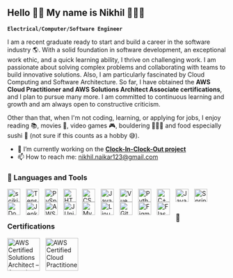 ## Hello 👋🏾 My name is Nikhil 🧑🏾‍💻

**`Electrical/Computer/Software Engineer`**

I am a recent graduate ready to start and build a career in the software industry 🌎. With a solid foundation in software development, an exceptional work ethic, and a quick learning ability, I thrive on challenging work. I am passionate about solving complex problems and collaborating with teams to build innovative solutions. Also, I am particularly fascinated by Cloud Computing and Software Architecture.
So far, I have obtained the **AWS Cloud Practitioner and AWS Solutions Architect Associate certifications**, and I plan to pursue many more. I am committed to continuous learning and growth and am always open to constructive criticism.

Other than that, when I'm not coding, learning, or applying for jobs, I enjoy reading 📚, movies 🍿, video games 🎮, bouldering 🧗🏽‍♀️ and food especially sushi 🍣 (not sure if this counts as a hobby 😅).

- 🔭 I’m currently working on the **[Clock-In-Clock-Out project](https://github.com/WonderBoi99/Clock-In-Clock-Out)**
- 📫 How to reach me: nikhil.naikar123@gmail.com


### 🧰 Languages and Tools
<img align="left" alt="scikit-learn" width="30px" style="padding-right:10px;" src="https://cdn.jsdelivr.net/gh/devicons/devicon@latest/icons/scikitlearn/scikitlearn-original.svg" />
<img align="left" alt="TensorFlow" width="30px" style="padding-right:10px;" src="https://cdn.jsdelivr.net/gh/devicons/devicon@latest/icons/tensorflow/tensorflow-original.svg" />
<img align="left" alt="PySpark" width="30px" style="padding-right:10px;" src="https://cdn.jsdelivr.net/gh/devicons/devicon@latest/icons/apachespark/apachespark-original-wordmark.svg" />
<img align="left" alt="HTML" width="30px" style="padding-right:10px;" src="https://cdn.jsdelivr.net/gh/devicons/devicon/icons/html5/html5-plain.svg" />
<img align="left" alt="CSS" width="30px" style="padding-right:10px;" src="https://cdn.jsdelivr.net/gh/devicons/devicon/icons/css3/css3-plain.svg" />
<img align="left" alt="JavaScript" width="30px" style="padding-right:10px;" src="https://cdn.jsdelivr.net/gh/devicons/devicon/icons/javascript/javascript-plain.svg" />
<img align="left" alt="Vue" width="30px" style="padding-right:10px;" src="https://cdn.jsdelivr.net/gh/devicons/devicon@latest/icons/vuejs/vuejs-original.svg" />
<img align="left" alt="Python" width="30px" style="padding-right:10px;" src="https://cdn.jsdelivr.net/gh/devicons/devicon/icons/python/python-plain.svg" />
<img align="left" alt="C++" width="30px" style="padding-right:10px;" src="https://cdn.jsdelivr.net/gh/devicons/devicon@latest/icons/cplusplus/cplusplus-original.svg" />
<img align="left" alt="Java" width="30px" style="padding-right:10px;" src="https://cdn.jsdelivr.net/gh/devicons/devicon/icons/java/java-original.svg"/>
<img align="left" alt="Spring Boot" width="30px" style="padding-right:10px;" src="https://cdn.jsdelivr.net/gh/devicons/devicon/icons/spring/spring-original.svg" />
<img align="left" alt="Docker" width="30px" style="padding-right:10px;" src="https://cdn.jsdelivr.net/gh/devicons/devicon@latest/icons/docker/docker-original.svg" />
<img align="left" alt="Jenkins" width="30px" style="padding-right:10px;" src="https://cdn.jsdelivr.net/gh/devicons/devicon@latest/icons/jenkins/jenkins-original.svg" />
<img align="left" alt="AWS" width="30px" style="padding-right:10px;" src="https://cdn.jsdelivr.net/gh/devicons/devicon@latest/icons/amazonwebservices/amazonwebservices-original-wordmark.svg" />
<img align="left" alt="JUnit" width="30px" style="padding-right:10px;" src="https://cdn.jsdelivr.net/gh/devicons/devicon@latest/icons/junit/junit-original-wordmark.svg" />
<img align="left" alt="MySQL" width="30px" style="padding-right:10px;" src="https://cdn.jsdelivr.net/gh/devicons/devicon@latest/icons/mysql/mysql-original-wordmark.svg" />
<img align="left" alt="Linux" width="30px" style="padding-right:10px;" src="https://cdn.jsdelivr.net/gh/devicons/devicon/icons/linux/linux-original.svg" />
<img align="left" alt="Git" width="30px" style="padding-right:10px;" src="https://cdn.jsdelivr.net/gh/devicons/devicon/icons/git/git-original.svg" />
<img align="left" alt="Figma" width="30px" style="padding-right:10px;" src="https://cdn.jsdelivr.net/gh/devicons/devicon@latest/icons/figma/figma-original.svg" />
<img align="left" alt="Flask" width="30px" style="padding-right:10px;" src="https://cdn.jsdelivr.net/gh/devicons/devicon@latest/icons/flask/flask-original-wordmark.svg" />
<br />

#

### 📜 Certifications
<a href="https://www.credly.com/badges/f4d107ed-827d-4b00-93ad-9b95eb4ecb56/linked_in_profile">
  <img align="left" alt="AWS Certified Solutions Architect – Associate" width="75px" style="padding-right:10px;" src="https://github.com/WonderBoi99/WonderBoi99/assets/61436662/c92ce5a6-f4ca-4f3c-98f8-1b87d83f5a6d" />
</a>
<a href="https://www.credly.com/badges/8d7d5c65-b278-4243-98ae-da259f8d929a/linked_in_profile">
  <img align="left" alt="AWS Certified Cloud Practitioner" width="75px" style="padding-right:10px;" src="https://github.com/WonderBoi99/WonderBoi99/assets/61436662/ad379651-e2a9-467f-b16d-6a0b0b1592ac" />
</a>

